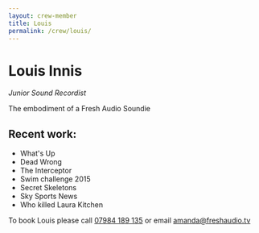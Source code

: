 ```yaml
---
layout: crew-member
title: Louis
permalink: /crew/louis/
---
```


# Louis Innis
_Junior Sound Recordist_

The embodiment of a Fresh Audio Soundie

## Recent work:
+ What's Up
+ Dead Wrong
+ The Interceptor
+ Swim challenge 2015
+ Secret Skeletons 
+ Sky Sports News
+ Who killed Laura Kitchen

To book Louis please call [07984 189 135](tel:+447984189135) or email [amanda@freshaudio.tv](mailto:amanda@freshaudio.tv)
